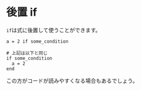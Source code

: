 # 後置 if

`if`は式に後置して使うことができます。

```crystal
a = 2 if some_condition

# 上記は以下と同じ
if some_condition
  a = 2
end
```

この方がコードが読みやすくなる場合もあるでしょう。
